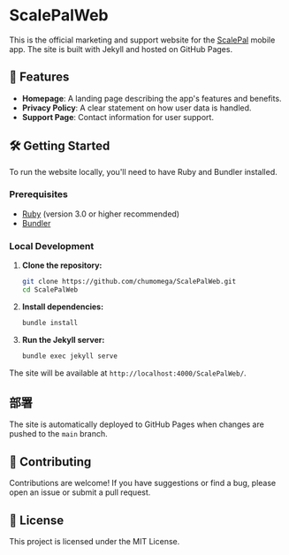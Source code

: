 # ScalePalWeb

This is the official marketing and support website for the [ScalePal](https://scalepal.app) mobile app. The site is built with Jekyll and hosted on GitHub Pages.

## 🚀 Features

*   **Homepage**: A landing page describing the app's features and benefits.
*   **Privacy Policy**: A clear statement on how user data is handled.
*   **Support Page**: Contact information for user support.

## 🛠️ Getting Started

To run the website locally, you'll need to have Ruby and Bundler installed.

### Prerequisites

*   [Ruby](https://www.ruby-lang.org/en/documentation/installation/) (version 3.0 or higher recommended)
*   [Bundler](https://bundler.io/)

### Local Development

1.  **Clone the repository:**
    ```sh
    git clone https://github.com/chumomega/ScalePalWeb.git
    cd ScalePalWeb
    ```

2.  **Install dependencies:**
    ```sh
    bundle install
    ```

3.  **Run the Jekyll server:**
    ```sh
    bundle exec jekyll serve
    ```

The site will be available at `http://localhost:4000/ScalePalWeb/`.

## 部署

The site is automatically deployed to GitHub Pages when changes are pushed to the `main` branch.

## 🤝 Contributing

Contributions are welcome! If you have suggestions or find a bug, please open an issue or submit a pull request.

## 📄 License

This project is licensed under the MIT License.
